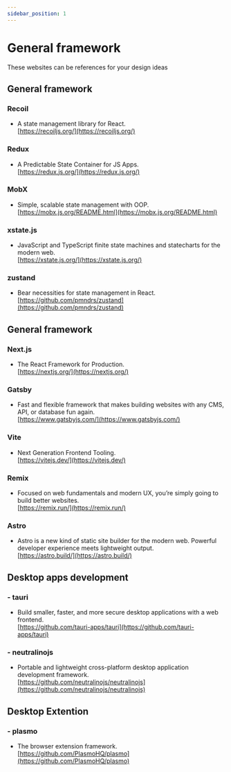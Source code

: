 ```yaml
---
sidebar_position: 1
---
```


# General framework 

These websites can be references for your design ideas 

## General framework

### Recoil
- A state management library for React.  
[https://recoiljs.org/](https://recoiljs.org/)

### Redux
- A Predictable State Container for JS Apps.  
[https://redux.js.org/](https://redux.js.org/)

### MobX
- Simple, scalable state management with OOP.  
[https://mobx.js.org/README.html](https://mobx.js.org/README.html)

### xstate.js
- JavaScript and TypeScript finite state machines and statecharts for the modern web.  
[https://xstate.js.org/](https://xstate.js.org/)

### zustand
- Bear necessities for state management in React.    
[https://github.com/pmndrs/zustand](https://github.com/pmndrs/zustand)


## General framework
### Next.js
- The React Framework for Production.  
[https://nextjs.org/](https://nextjs.org/)

### Gatsby
- Fast and flexible framework that makes building websites with any CMS, API, or database fun again.  
[https://www.gatsbyjs.com/](https://www.gatsbyjs.com/)

### Vite
- Next Generation Frontend Tooling.  
[https://vitejs.dev/](https://vitejs.dev/)

### Remix
- Focused on web fundamentals and modern UX, you’re simply going to build better websites.  
[https://remix.run/](https://remix.run/)

### Astro
- Astro is a new kind of static site builder for the modern web. Powerful developer experience meets lightweight output.  
[https://astro.build/](https://astro.build/)


## Desktop apps development
### - tauri
- Build smaller, faster, and more secure desktop applications with a web frontend.  
[https://github.com/tauri-apps/tauri](https://github.com/tauri-apps/tauri)

### - neutralinojs
- Portable and lightweight cross-platform desktop application development framework.  
[https://github.com/neutralinojs/neutralinojs](https://github.com/neutralinojs/neutralinojs)

## Desktop Extention
### - plasmo
- The browser extension framework.     
[https://github.com/PlasmoHQ/plasmo](https://github.com/PlasmoHQ/plasmo)
